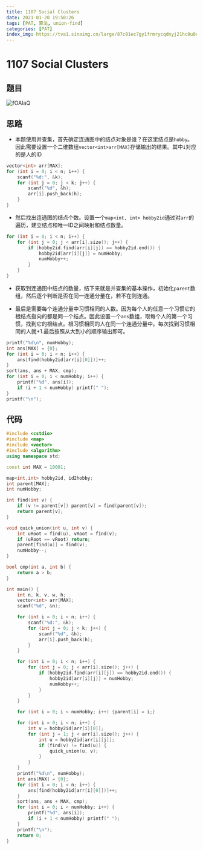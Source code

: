```yaml
---
title: 1107 Social Clusters
date: 2021-01-20 19:50:26
tags: [PAT, 算法, union-find]
categories: [PAT]
index_img: https://tva1.sinaimg.cn/large/87c01ec7gy1frmrycqdnyj21hc0u0qc3.jpg
---
```


# 1107 Social Clusters

## 题目

![fOAIaQ](https://gitee.com/yoyhm/oss/raw/master/uPic/fOAIaQ.png)

## 思路

- 本题使用并查集，首先确定连通图中的结点对象是谁？在这里结点是`hobby`。因此需要设置一个二维数组`vector<int>arr[MAX]`存储输出的结果。其中`i`对应的是人的ID

```C++
vector<int> arr[MAX];
for (int i = 0; i < n; i++) {
	scanf("%d:", &k);
	for (int j = 0; j < k; j++) {
		scanf("%d", &h);
		arr[i].push_back(h);
	}
}
```

- 然后找出连通图的结点个数。设置一个`map<int, int> hobby2id`通过对`arr`的遍历，建立结点和唯一ID之间映射和结点数量。

```C++
for (int i = 0; i < n; i++) {
	for (int j = 0; j < arr[i].size(); j++) {
		if (hobby2id.find(arr[i][j]) == hobby2id.end()) {
			hobby2id[arr[i][j]] = numHobby;
			numHobby++;
		}
	}
}
```

- 获取到连通图中结点的数量，结下来就是并查集的基本操作，初始化`parent`数组，然后逐个判断是否在同一连通分量在，若不在则连通。

- 最后是需要每个连通分量中习惯相同的人数。因为每个人的任意一个习惯它的根结点指向的都是同一个结点。因此设置一个`ans`数组，取每个人的第一个习惯，找到它的根结点。根习惯相同的人在同一个连通分量中。每次找到习惯相同的人就+1.最后按照从大到小的顺序输出即可。

```C++
printf("%d\n", numHobby);
int ans[MAX] = {0};
for (int i = 0; i < n; i++) {
	ans[find(hobby2id[arr[i][0]])]++;
}
sort(ans, ans + MAX, cmp);
for (int i = 0; i < numHobby; i++) {
	printf("%d", ans[i]);
	if (i + 1 < numHobby) printf(" ");
}
printf("\n");
```

## 代码

```C++
#include <cstdio>
#include <map>
#include <vector>
#include <algorithm>
using namespace std;

const int MAX = 10001;

map<int,int> hobby2id, id2hobby;
int parent[MAX];
int numHobby;

int find(int v) {
    if (v != parent[v]) parent[v] = find(parent[v]);
    return parent[v];
}

void quick_union(int u, int v) {
    int uRoot = find(u), vRoot = find(v);
    if (uRoot == vRoot) return;
    parent[find(u)] = find(v);
    numHobby--;
}

bool cmp(int a, int b) {
    return a > b;
}

int main() {
    int n, k, v, w, h;
    vector<int> arr[MAX];
    scanf("%d", &n);

    for (int i = 0; i < n; i++) {
        scanf("%d:", &k);
        for (int j = 0; j < k; j++) {
            scanf("%d", &h);
            arr[i].push_back(h);
        }
    }

    for (int i = 0; i < n; i++) {
        for (int j = 0; j < arr[i].size(); j++) {
            if (hobby2id.find(arr[i][j]) == hobby2id.end()) {
                hobby2id[arr[i][j]] = numHobby;
                numHobby++;
            }
        }
    }

    for (int i = 0; i < numHobby; i++) {parent[i] = i;}

    for (int i = 0; i < n; i++) {
        int v = hobby2id[arr[i][0]];
        for (int j = 1; j < arr[i].size(); j++) {
            int u = hobby2id[arr[i][j]];
            if (find(v) != find(u)) {
                quick_union(u, v);
            }
        }
    }
    printf("%d\n", numHobby);
    int ans[MAX] = {0};
    for (int i = 0; i < n; i++) {
        ans[find(hobby2id[arr[i][0]])]++;
    }
    sort(ans, ans + MAX, cmp);
    for (int i = 0; i < numHobby; i++) {
        printf("%d", ans[i]);
        if (i + 1 < numHobby) printf(" ");
    }
    printf("\n");
    return 0;
}
```
